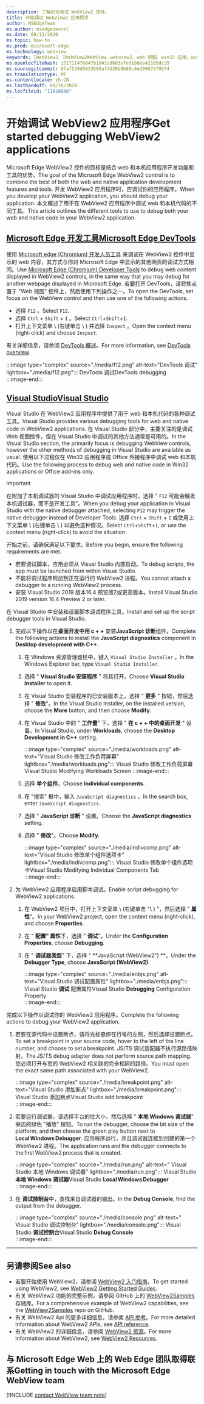 ```yaml
---
description: 了解如何调试 WebView2 控件。
title: 开始调试 WebView2 应用程序
author: MSEdgeTeam
ms.author: msedgedevrel
ms.date: 08/13/2020
ms.topic: how-to
ms.prod: microsoft-edge
ms.technology: webview
keywords: IWebView2、IWebView2WebView、webview2、web 视图、win32 应用、win32、edge、ICoreWebView2、ICoreWebView2Host、浏览器控件、边缘 html
ms.openlocfilehash: 15171147b847b1d41cd603efed1b8ee42185dc29
ms.sourcegitcommit: 0faf538d5033508af4320b9b89c4ed99872f0574
ms.translationtype: MT
ms.contentlocale: zh-CN
ms.lasthandoff: 09/10/2020
ms.locfileid: "11010696"
---
```

# <span data-ttu-id="86f9e-104">开始调试 WebView2 应用程序</span><span class="sxs-lookup"><span data-stu-id="86f9e-104">Get started debugging WebView2 applications</span></span>  

<span data-ttu-id="86f9e-105">Microsoft Edge WebView2 控件的目标是结合 web 和本机应用程序开发功能和工具的优势。</span><span class="sxs-lookup"><span data-stu-id="86f9e-105">The goal of the Microsoft Edge WebView2 control is to combine the best of both the web and native application development features and tools.</span></span>  <span data-ttu-id="86f9e-106">开发 WebView2 应用程序时，应调试你的应用程序。</span><span class="sxs-lookup"><span data-stu-id="86f9e-106">When you develop your WebView2 application, you should debug your application.</span></span>  <span data-ttu-id="86f9e-107">本文概述了用于在 WebView2 应用程序中调试 web 和本机代码的不同工具。</span><span class="sxs-lookup"><span data-stu-id="86f9e-107">This article outlines the different tools to use to debug both your web and native code in your WebView2 application.</span></span>  

## [<span data-ttu-id="86f9e-108">Microsoft Edge 开发工具</span><span class="sxs-lookup"><span data-stu-id="86f9e-108">Microsoft Edge DevTools</span></span>](#tab/devtools)  

<span data-ttu-id="86f9e-109">使用 [Microsoft edge (Chromium) 开发人员工具][DevtoolsGuideChromiumMain] 来调试在 WebView2 控件中显示的 web 内容，其方式与你对 Microsoft Edge 中显示的其他网页的调试方式相同。</span><span class="sxs-lookup"><span data-stu-id="86f9e-109">Use [Microsoft Edge (Chromium) Developer Tools][DevtoolsGuideChromiumMain] to debug web content displayed in WebView2 controls, in the same way that you may debug for another webpage displayed in Microsoft Edge.</span></span>  <span data-ttu-id="86f9e-110">若要打开 DevTools，请将焦点置于 "Web 视图" 控件上，然后使用下列操作之一。</span><span class="sxs-lookup"><span data-stu-id="86f9e-110">To open the DevTools, set focus on the WebView control and then use one of the following actions.</span></span>  

*   <span data-ttu-id="86f9e-111">选择 `F12` 。</span><span class="sxs-lookup"><span data-stu-id="86f9e-111">Select `F12`.</span></span>  
*   <span data-ttu-id="86f9e-112">选择 `Ctrl` + `Shift` + `I` 。</span><span class="sxs-lookup"><span data-stu-id="86f9e-112">Select `Ctrl`+`Shift`+`I`.</span></span>  
*   <span data-ttu-id="86f9e-113">打开上下文菜单 \ (右键单击 \ ) 并选择 `Inspect` 。</span><span class="sxs-lookup"><span data-stu-id="86f9e-113">Open the context menu \(right-click\) and choose `Inspect`.</span></span>  

<span data-ttu-id="86f9e-114">有关详细信息，请参阅 [DevTools 概述][DevtoolsGuideChromiumMain]。</span><span class="sxs-lookup"><span data-stu-id="86f9e-114">For more information, see [DevTools overview][DevtoolsGuideChromiumMain].</span></span>  

:::image type="complex" source="./media/f12.png" alt-text="DevTools 调试" lightbox="./media/f12.png":::
   <span data-ttu-id="86f9e-116">DevTools 调试</span><span class="sxs-lookup"><span data-stu-id="86f9e-116">DevTools debugging</span></span>  
:::image-end:::  

## [<span data-ttu-id="86f9e-117">Visual Studio</span><span class="sxs-lookup"><span data-stu-id="86f9e-117">Visual Studio</span></span>](#tab/visualstudio)  

<span data-ttu-id="86f9e-118">Visual Studio 在 WebView2 应用程序中提供了用于 web 和本机代码的各种调试工具。</span><span class="sxs-lookup"><span data-stu-id="86f9e-118">Visual Studio provides various debugging tools for web and native code in WebView2 applications.</span></span>  <span data-ttu-id="86f9e-119">在 Visual Studio 部分中，主要关注的是调试 Web 视图控件，但在 Visual Studio 中调试的其他方法通常是可用的。</span><span class="sxs-lookup"><span data-stu-id="86f9e-119">In the Visual Studio section, the primarily focus is debugging WebView controls, however the other methods of debugging in Visual Studio are available as usual.</span></span>  <span data-ttu-id="86f9e-120">使用以下过程仅在 Win32 应用程序或 Office 外接程序中调试 web 和本机代码。</span><span class="sxs-lookup"><span data-stu-id="86f9e-120">Use the following process to debug web and native code in Win32 applications or Office add-ins only.</span></span>  

> [!IMPORTANT]
> <span data-ttu-id="86f9e-121">在附加了本机调试器的 Visual Studio 中调试应用程序时，选择 " `F12` 可能会触发本机调试器，而不是开发工具"。</span><span class="sxs-lookup"><span data-stu-id="86f9e-121">When you debug your application in Visual Studio with the native debugger attached, selecting `F12` may trigger the native debugger instead of Developer Tools.</span></span>  <span data-ttu-id="86f9e-122">选择 `Ctrl` + `Shift` + `I` 或使用上下文菜单 \ (右键单击 \ ) 以避免这种情况。</span><span class="sxs-lookup"><span data-stu-id="86f9e-122">Select `Ctrl`+`Shift`+`I`, or use the context menu \(right-click\) to avoid the situation.</span></span>  

<span data-ttu-id="86f9e-123">开始之前，请确保满足以下要求。</span><span class="sxs-lookup"><span data-stu-id="86f9e-123">Before you begin, ensure the following requirements are met.</span></span>  

*   <span data-ttu-id="86f9e-124">若要调试脚本，应用必须从 Visual Studio 内部启动。</span><span class="sxs-lookup"><span data-stu-id="86f9e-124">To debug scripts, the app must be launched from within Visual Studio.</span></span>  
*   <span data-ttu-id="86f9e-125">不能将调试程序附加到正在运行的 WebView2 进程。</span><span class="sxs-lookup"><span data-stu-id="86f9e-125">You cannot attach a debugger to a running WebView2 process.</span></span>  
*   <span data-ttu-id="86f9e-126">安装 Visual Studio 2019 版本16.4 预览版2或更高版本。</span><span class="sxs-lookup"><span data-stu-id="86f9e-126">Install Visual Studio 2019 version 16.4 Preview 2 or later.</span></span>  

<span data-ttu-id="86f9e-127">在 Visual Studio 中安装和设置脚本调试程序工具。</span><span class="sxs-lookup"><span data-stu-id="86f9e-127">Install and set up the script debugger tools in Visual Studio.</span></span>  

1.  <span data-ttu-id="86f9e-128">完成以下操作以在**桌面开发中用 c + +** 安装**JavaScript 诊断**组件。</span><span class="sxs-lookup"><span data-stu-id="86f9e-128">Complete the following actions to install the **JavaScript diagnostics** component in **Desktop development with C++**.</span></span>  

    1. <span data-ttu-id="86f9e-129">在 Windows 资源管理器栏中，键入 `Visual Studio Installer` 。</span><span class="sxs-lookup"><span data-stu-id="86f9e-129">In the Windows Explorer bar, type `Visual Studio Installer`.</span></span>  
    1. <span data-ttu-id="86f9e-130">选择 " **Visual Studio 安装程序** " 将其打开。</span><span class="sxs-lookup"><span data-stu-id="86f9e-130">Choose **Visual Studio Installer** to open it.</span></span>  
    1. <span data-ttu-id="86f9e-131">在 Visual Studio 安装程序的已安装版本上，选择 " **更多** " 按钮，然后选择 " **修改**"。</span><span class="sxs-lookup"><span data-stu-id="86f9e-131">In the Visual Studio Installer, on the installed version, choose the **More** button, and then choose **Modify**.</span></span>  
    1. <span data-ttu-id="86f9e-132">在 Visual Studio 中的 " **工作量**" 下，选择 " **在 c + + 中的桌面开发** " 设置。</span><span class="sxs-lookup"><span data-stu-id="86f9e-132">In Visual Studio, under **Workloads**, choose the **Desktop Development in C++** setting.</span></span>  
        
        :::image type="complex" source="./media/workloads.png" alt-text="Visual Studio 修改工作负荷屏幕" lightbox="./media/workloads.png":::
            <span data-ttu-id="86f9e-134">Visual Studio 修改工作负荷屏幕</span><span class="sxs-lookup"><span data-stu-id="86f9e-134">Visual Studio Modifying Workloads Screen</span></span> :::image-end:::  
        
    1.  <span data-ttu-id="86f9e-135">选择 **单个组件**。</span><span class="sxs-lookup"><span data-stu-id="86f9e-135">Choose **Individual components**.</span></span>  
    1.  <span data-ttu-id="86f9e-136">在 "搜索" 框中，输入 `JavaScript diagnostics` 。</span><span class="sxs-lookup"><span data-stu-id="86f9e-136">In the search box, enter `JavaScript diagnostics`.</span></span>  
    1.  <span data-ttu-id="86f9e-137">选择 " **JavaScript 诊断** " 设置。</span><span class="sxs-lookup"><span data-stu-id="86f9e-137">Choose the **JavaScript diagnostics** setting.</span></span>  
    1.  <span data-ttu-id="86f9e-138">选择 " **修改**"。</span><span class="sxs-lookup"><span data-stu-id="86f9e-138">Choose **Modify**.</span></span> 
        
        :::image type="complex" source="./media/indivcomp.png" alt-text="Visual Studio 修改单个组件选项卡" lightbox="./media/indivcomp.png":::
           <span data-ttu-id="86f9e-140">Visual Studio 修改单个组件选项卡</span><span class="sxs-lookup"><span data-stu-id="86f9e-140">Visual Studio Modifying Individual Components Tab</span></span>  
        :::image-end:::  
        
1.  <span data-ttu-id="86f9e-141">为 WebView2 应用程序启用脚本调试。</span><span class="sxs-lookup"><span data-stu-id="86f9e-141">Enable script debugging for WebView2 applications.</span></span>  
    1.  <span data-ttu-id="86f9e-142">在 WebView2 项目中，打开上下文菜单 \ (右键单击 "\ ) "，然后选择 " **属性**"。</span><span class="sxs-lookup"><span data-stu-id="86f9e-142">In your WebView2 project, open the context menu \(right-click\), and choose **Properties**.</span></span>  
    1.  <span data-ttu-id="86f9e-143">在 " **配置" 属性**下，选择 " **调试**"。</span><span class="sxs-lookup"><span data-stu-id="86f9e-143">Under the **Configuration Properties**, choose **Debugging**.</span></span>  
    1.  <span data-ttu-id="86f9e-144">在 " **调试器类型**" 下，选择 " \*\*JavaScript (WebView2") \*\*。</span><span class="sxs-lookup"><span data-stu-id="86f9e-144">Under the **Debugger Type**, choose **JavaScript (WebView2)**.</span></span>  
        
        :::image type="complex" source="./media/enbjs.png" alt-text="Visual Studio 调试配置属性" lightbox="./media/enbjs.png":::
           <span data-ttu-id="86f9e-146">Visual Studio **调试** 配置属性</span><span class="sxs-lookup"><span data-stu-id="86f9e-146">Visual Studio **Debugging** Configuration Property</span></span>  
        :::image-end:::  
        
<span data-ttu-id="86f9e-147">完成以下操作以调试你的 WebView2 应用程序。</span><span class="sxs-lookup"><span data-stu-id="86f9e-147">Complete the following actions to debug your WebView2 application.</span></span>  

1.  <span data-ttu-id="86f9e-148">若要在源代码中设置断点，请将光标悬停在行号的左侧，然后选择设置断点。</span><span class="sxs-lookup"><span data-stu-id="86f9e-148">To set a breakpoint in your source code, hover to the left of the line number, and choose to set a breakpoint.</span></span>  <span data-ttu-id="86f9e-149">JS/TS 调试适配器不执行源路径映射。</span><span class="sxs-lookup"><span data-stu-id="86f9e-149">The JS/TS debug adapter does not perform source path mapping.</span></span>  <span data-ttu-id="86f9e-150">您必须打开与您的 WebView2 相关联的完全相同的路径。</span><span class="sxs-lookup"><span data-stu-id="86f9e-150">You must open the exact same path associated with your WebView2.</span></span>  
    
    :::image type="complex" source="./media/breakpoint.png" alt-text="Visual Studio 添加断点" lightbox="./media/breakpoint.png"::: 
       <span data-ttu-id="86f9e-152">Visual Studio 添加断点</span><span class="sxs-lookup"><span data-stu-id="86f9e-152">Visual Studio add breakpoint</span></span>  
    :::image-end:::  
    
1.  <span data-ttu-id="86f9e-153">若要运行调试器，请选择平台的位大小，然后选择 " **本地 Windows 调试器**" 旁边的绿色 "播放" 按钮。</span><span class="sxs-lookup"><span data-stu-id="86f9e-153">To run the debugger, choose the bit size of the platform, and then choose the green play button next to **Local Windows Debugger**.</span></span>  <span data-ttu-id="86f9e-154">应用程序运行，并且调试器连接到创建的第一个 WebView2 进程。</span><span class="sxs-lookup"><span data-stu-id="86f9e-154">The application runs and the debugger connects to the first WebView2 process that is created.</span></span>  
    
    :::image type="complex" source="./media/run.png" alt-text=" Visual Studio 本地 Windows 调试器" lightbox="./media/run.png"::: 
       <span data-ttu-id="86f9e-156">Visual Studio **本地 Windows 调试器**</span><span class="sxs-lookup"><span data-stu-id="86f9e-156">Visual Studio **Local Windows Debugger**</span></span>  
    :::image-end:::  
    
1.  <span data-ttu-id="86f9e-157">在 **调试控制台**中，查找来自调试器的输出。</span><span class="sxs-lookup"><span data-stu-id="86f9e-157">In the **Debug Console**, find the output from the debugger.</span></span>  
    
    :::image type="complex" source="./media/console.png" alt-text=" Visual Studio 调试控制台" lightbox="./media/console.png"::: 
       <span data-ttu-id="86f9e-159">Visual Studio **调试控制台**</span><span class="sxs-lookup"><span data-stu-id="86f9e-159">Visual Studio **Debug Console**</span></span>  
    :::image-end:::  
    
* * *  

## <span data-ttu-id="86f9e-160">另请参阅</span><span class="sxs-lookup"><span data-stu-id="86f9e-160">See also</span></span>  

*   <span data-ttu-id="86f9e-161">若要开始使用 WebView2，请参阅 [WebView2 入门指南][Webview2MainGettingStarted]。</span><span class="sxs-lookup"><span data-stu-id="86f9e-161">To get started using WebView2, see [WebView2 Getting Started Guides][Webview2MainGettingStarted].</span></span>  
*   <span data-ttu-id="86f9e-162">有关 WebView2 功能的完整示例，请参阅 GitHub 上的 [WebView2Samples][GithubMicrosoftedgeWebview2samples] 存储库。</span><span class="sxs-lookup"><span data-stu-id="86f9e-162">For a comprehensive example of WebView2 capabilities, see the [WebView2Samples][GithubMicrosoftedgeWebview2samples] repo on GitHub.</span></span>
*   <span data-ttu-id="86f9e-163">有关 WebView2 Api 的更多详细信息，请参阅 [API 参考][Webview2ApiReference]。</span><span class="sxs-lookup"><span data-stu-id="86f9e-163">For more detailed information about WebView2 APIs, see [API reference][Webview2ApiReference].</span></span>
*   <span data-ttu-id="86f9e-164">有关 WebView2 的详细信息，请参阅 [WebView2 资源][Webview2MainNextSteps]。</span><span class="sxs-lookup"><span data-stu-id="86f9e-164">For more information about WebView2, see [WebView2 Resources][Webview2MainNextSteps].</span></span>

## <span data-ttu-id="86f9e-165">与 Microsoft Edge Web 上的 Web Edge 团队取得联系</span><span class="sxs-lookup"><span data-stu-id="86f9e-165">Getting in touch with the Microsoft Edge WebView team</span></span>  

[!INCLUDE [contact WebView team note](../includes/contact-webview-team-note.md)]  

<!-- links -->  

[DevtoolsGuideChromiumMain]: ../../devtools-guide-chromium.md "Microsoft Edge (Chromium) 开发人员工具"  

[Webview2ReferenceDotnet09628MicrosoftWebWebview2CoreCorewebview2environmentoptionsAdditionalbrowserarguments]: ../reference/dotnet/0-9-628/microsoft-web-webview2-core-corewebview2environmentoptions.md#additionalbrowserarguments "AdditionalBrowserArguments-0.9.515-WebView2 for CoreWebView2EnvironmentOptions 类 |Microsoft 文档"  
[Webview2ReferenceWin3209622Webview2IdlParameters]: ../reference/win32/0-9-622/webview2-idl.md#createcorewebview2environment  "CreateCoreWebView2Environment-Globals |Microsoft 文档"  
[Webview2ApiReference]: ../webview2-api-reference.md "Microsoft Edge WebView2 API 参考 |Microsoft 文档"  
[Webview2MainNextSteps]: ../index.md#next-steps "后续步骤-Microsoft Edge WebView2 简介 (预览) |Microsoft 文档"  
[Webview2MainGettingStarted]: ../index.md#getting-started "入门-Microsoft Edge WebView2 简介 (预览版) |Microsoft 文档"  

[GithubMicrosoftedgeWebviewfeedbackMain]: https://github.com/MicrosoftEdge/WebViewFeedback "Web 视图反馈-MicrosoftEdge/WebViewFeedback |GitHub"  
[GithubMicrosoftedgeWebview2samples]: https://github.com/MicrosoftEdge/WebView2Samples "WebView2 示例-MicrosoftEdge/WebView2Samples |GitHub"  

[GithubMicrosoftVscodeJSDebugWhatsNew]: https://github.com/microsoft/vscode-js-debug#whats-new "新增功能-适用于 Visual Studio 代码的 JavaScript 调试程序-microsoft/vscode-debug |GitHub"  

[GithubMicrosoftVscodeEdgeDebug2ReadmeChromiumWebviewApplications]: https://github.com/microsoft/vscode-edge-debug2/blob/master/README.md#microsoft-edge-chromium-webview-applications "Microsoft Edge (Chromium) Web 视图应用程序-Visual Studio 代码-Microsoft Edge 的调试器-microsoft/vscode-debug2 |GitHub"  
